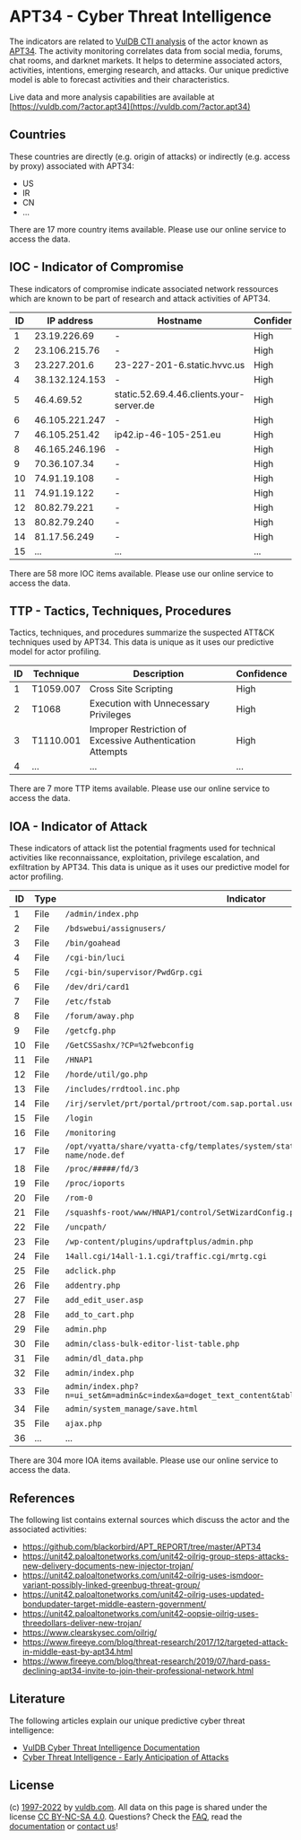 # APT34 - Cyber Threat Intelligence

The indicators are related to [VulDB CTI analysis](https://vuldb.com/?kb.cti) of the actor known as [APT34](https://vuldb.com/?actor.apt34). The activity monitoring correlates data from social media, forums, chat rooms, and darknet markets. It helps to determine associated actors, activities, intentions, emerging research, and attacks. Our unique predictive model is able to forecast activities and their characteristics.

Live data and more analysis capabilities are available at [https://vuldb.com/?actor.apt34](https://vuldb.com/?actor.apt34)

## Countries

These countries are directly (e.g. origin of attacks) or indirectly (e.g. access by proxy) associated with APT34:

* US
* IR
* CN
* ...

There are 17 more country items available. Please use our online service to access the data.

## IOC - Indicator of Compromise

These indicators of compromise indicate associated network ressources which are known to be part of research and attack activities of APT34.

ID | IP address | Hostname | Confidence
-- | ---------- | -------- | ----------
1 | 23.19.226.69 | - | High
2 | 23.106.215.76 | - | High
3 | 23.227.201.6 | 23-227-201-6.static.hvvc.us | High
4 | 38.132.124.153 | - | High
5 | 46.4.69.52 | static.52.69.4.46.clients.your-server.de | High
6 | 46.105.221.247 | - | High
7 | 46.105.251.42 | ip42.ip-46-105-251.eu | High
8 | 46.165.246.196 | - | High
9 | 70.36.107.34 | - | High
10 | 74.91.19.108 | - | High
11 | 74.91.19.122 | - | High
12 | 80.82.79.221 | - | High
13 | 80.82.79.240 | - | High
14 | 81.17.56.249 | - | High
15 | ... | ... | ...

There are 58 more IOC items available. Please use our online service to access the data.

## TTP - Tactics, Techniques, Procedures

Tactics, techniques, and procedures summarize the suspected ATT&CK techniques used by APT34. This data is unique as it uses our predictive model for actor profiling.

ID | Technique | Description | Confidence
-- | --------- | ----------- | ----------
1 | T1059.007 | Cross Site Scripting | High
2 | T1068 | Execution with Unnecessary Privileges | High
3 | T1110.001 | Improper Restriction of Excessive Authentication Attempts | High
4 | ... | ... | ...

There are 7 more TTP items available. Please use our online service to access the data.

## IOA - Indicator of Attack

These indicators of attack list the potential fragments used for technical activities like reconnaissance, exploitation, privilege escalation, and exfiltration by APT34. This data is unique as it uses our predictive model for actor profiling.

ID | Type | Indicator | Confidence
-- | ---- | --------- | ----------
1 | File | `/admin/index.php` | High
2 | File | `/bdswebui/assignusers/` | High
3 | File | `/bin/goahead` | Medium
4 | File | `/cgi-bin/luci` | High
5 | File | `/cgi-bin/supervisor/PwdGrp.cgi` | High
6 | File | `/dev/dri/card1` | High
7 | File | `/etc/fstab` | Medium
8 | File | `/forum/away.php` | High
9 | File | `/getcfg.php` | Medium
10 | File | `/GetCSSashx/?CP=%2fwebconfig` | High
11 | File | `/HNAP1` | Low
12 | File | `/horde/util/go.php` | High
13 | File | `/includes/rrdtool.inc.php` | High
14 | File | `/irj/servlet/prt/portal/prtroot/com.sap.portal.usermanagement.admin.UserMapping` | High
15 | File | `/login` | Low
16 | File | `/monitoring` | Medium
17 | File | `/opt/vyatta/share/vyatta-cfg/templates/system/static-host-mapping/host-name/node.def` | High
18 | File | `/proc/#####/fd/3` | High
19 | File | `/proc/ioports` | High
20 | File | `/rom-0` | Low
21 | File | `/squashfs-root/www/HNAP1/control/SetWizardConfig.php` | High
22 | File | `/uncpath/` | Medium
23 | File | `/wp-content/plugins/updraftplus/admin.php` | High
24 | File | `14all.cgi/14all-1.1.cgi/traffic.cgi/mrtg.cgi` | High
25 | File | `adclick.php` | Medium
26 | File | `addentry.php` | Medium
27 | File | `add_edit_user.asp` | High
28 | File | `add_to_cart.php` | High
29 | File | `admin.php` | Medium
30 | File | `admin/class-bulk-editor-list-table.php` | High
31 | File | `admin/dl_data.php` | High
32 | File | `admin/index.php` | High
33 | File | `admin/index.php?n=ui_set&m=admin&c=index&a=doget_text_content&table=lang&field=1` | High
34 | File | `admin/system_manage/save.html` | High
35 | File | `ajax.php` | Medium
36 | ... | ... | ...

There are 304 more IOA items available. Please use our online service to access the data.

## References

The following list contains external sources which discuss the actor and the associated activities:

* https://github.com/blackorbird/APT_REPORT/tree/master/APT34
* https://unit42.paloaltonetworks.com/unit42-oilrig-group-steps-attacks-new-delivery-documents-new-injector-trojan/
* https://unit42.paloaltonetworks.com/unit42-oilrig-uses-ismdoor-variant-possibly-linked-greenbug-threat-group/
* https://unit42.paloaltonetworks.com/unit42-oilrig-uses-updated-bondupdater-target-middle-eastern-government/
* https://unit42.paloaltonetworks.com/unit42-oopsie-oilrig-uses-threedollars-deliver-new-trojan/
* https://www.clearskysec.com/oilrig/
* https://www.fireeye.com/blog/threat-research/2017/12/targeted-attack-in-middle-east-by-apt34.html
* https://www.fireeye.com/blog/threat-research/2019/07/hard-pass-declining-apt34-invite-to-join-their-professional-network.html

## Literature

The following articles explain our unique predictive cyber threat intelligence:

* [VulDB Cyber Threat Intelligence Documentation](https://vuldb.com/?kb.cti)
* [Cyber Threat Intelligence - Early Anticipation of Attacks](https://www.scip.ch/en/?labs.20201022)

## License

(c) [1997-2022](https://vuldb.com/?kb.changelog) by [vuldb.com](https://vuldb.com/?kb.about). All data on this page is shared under the license [CC BY-NC-SA 4.0](https://creativecommons.org/licenses/by-nc-sa/4.0/). Questions? Check the [FAQ](https://vuldb.com/?kb.faq), read the [documentation](https://vuldb.com/?kb) or [contact us](https://vuldb.com/?contact)!
